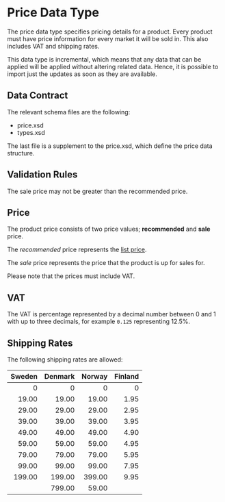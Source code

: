 # Price Data Type

The price data type specifies pricing details for a product. Every product must have price information for every market it will be sold in. This also includes VAT and shipping rates.

This data type is incremental, which means that any data that can be applied will be applied without altering related data. Hence, it is possible to import just the updates as soon as they are available.


## Data Contract

The relevant schema files are the following:

* price.xsd
* types.xsd

The last file is a supplement to the price.xsd, which define the price data structure.


## Validation Rules

The sale price may not be greater than the recommended price.


## Price

The product price consists of two price values; **recommended** and **sale** price.

The *recommended* price represents the [list price](https://en.wikipedia.org/wiki/List_price).

The *sale* price represents the price that the product is up for sales for.

Please note that the prices must include VAT.


## VAT

The VAT is percentage represented by a decimal number between 0 and 1 with up to three decimals, for example `0.125` representing 12.5%.


## Shipping Rates

The following shipping rates are allowed:

Sweden | Denmark | Norway | Finland
------: | -------: | ------: | -------:
0 |0 |0 | 0
19.00 | 19.00 | 19.00 | 1.95
29.00 | 29.00 | 29.00 | 2.95
39.00 | 39.00 | 39.00 | 3.95
49.00 | 49.00 | 49.00 | 4.90
59.00 | 59.00 | 59.00 | 4.95
79.00 | 79.00 | 79.00 | 5.95
99.00 | 99.00 | 99.00 | 7.95
199.00 | 199.00 | 399.00 | 9.95
 | | 799.00 | 59.00